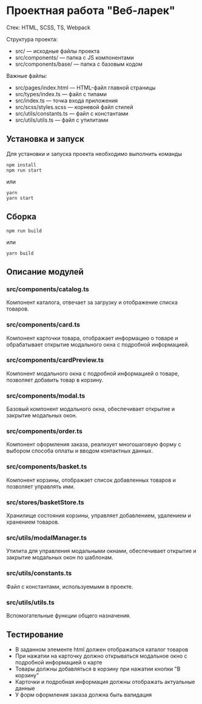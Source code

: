 # Проектная работа "Веб-ларек"

Стек: HTML, SCSS, TS, Webpack

Структура проекта:
- src/ — исходные файлы проекта
- src/components/ — папка с JS компонентами
- src/components/base/ — папка с базовым кодом

Важные файлы:
- src/pages/index.html — HTML-файл главной страницы
- src/types/index.ts — файл с типами
- src/index.ts — точка входа приложения
- src/scss/styles.scss — корневой файл стилей
- src/utils/constants.ts — файл с константами
- src/utils/utils.ts — файл с утилитами

## Установка и запуск
Для установки и запуска проекта необходимо выполнить команды

```
npm install
npm run start
```

или

```
yarn
yarn start
```
## Сборка

```
npm run build
```

или

```
yarn build
```

## Описание модулей

### src/components/catalog.ts
Компонент каталога, отвечает за загрузку и отображение списка товаров.

### src/components/card.ts
Компонент карточки товара, отображает информацию о товаре и обрабатывает открытие модального окна с подробной информацией.

### src/components/cardPreview.ts
Компонент модального окна с подробной информацией о товаре, позволяет добавить товар в корзину.

### src/components/modal.ts
Базовый компонент модального окна, обеспечивает открытие и закрытие модальных окон.

### src/components/order.ts
Компонент оформления заказа, реализует многошаговую форму с выбором способа оплаты и вводом контактных данных.

### src/components/basket.ts
Компонент корзины, отображает список добавленных товаров и позволяет управлять ими.

### src/stores/basketStore.ts
Хранилище состояния корзины, управляет добавлением, удалением и хранением товаров.

### src/utils/modalManager.ts
Утилита для управления модальными окнами, обеспечивает открытие и закрытие модальных окон по шаблонам.

### src/utils/constants.ts
Файл с константами, используемыми в проекте.

### src/utils/utils.ts
Вспомогательные функции общего назначения.

## Тестирование
- В заданном элементе html должен отображаться каталог товаров
- При нажатии на карточку должно открываться модальное окно с подробной информацией о карте
- Товары должны добавляться в корзину при нажатии кнопки "В корзину"
- Карточки и подробная информация должны отображать актуальные данные
- У форм оформления заказа должна быть валидация 